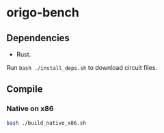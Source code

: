 # origo-bench

## Dependencies

- Rust.

Run `bash ./install_deps.sh` to download circuit files.

## Compile

### Native on x86


```bash
bash ./build_native_x86.sh
```
